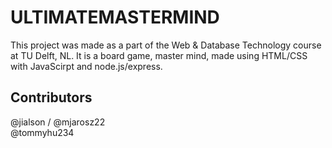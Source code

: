 # ULTIMATEMASTERMIND
This project was made as a part of the Web & Database Technology course at TU Delft, NL.
It is a board game, master mind, made using HTML/CSS with JavaScirpt and node.js/express.
## Contributors 
@jialson / @mjarosz22
<br>
@tommyhu234
